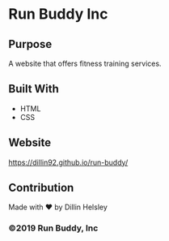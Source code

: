 # Run Buddy Inc

## Purpose

A website that offers fitness training services.

## Built With

- HTML
- CSS

## Website

https://dillin92.github.io/run-buddy/

## Contribution

Made with ❤️ by Dillin Helsley

### ©️2019 Run Buddy, Inc
